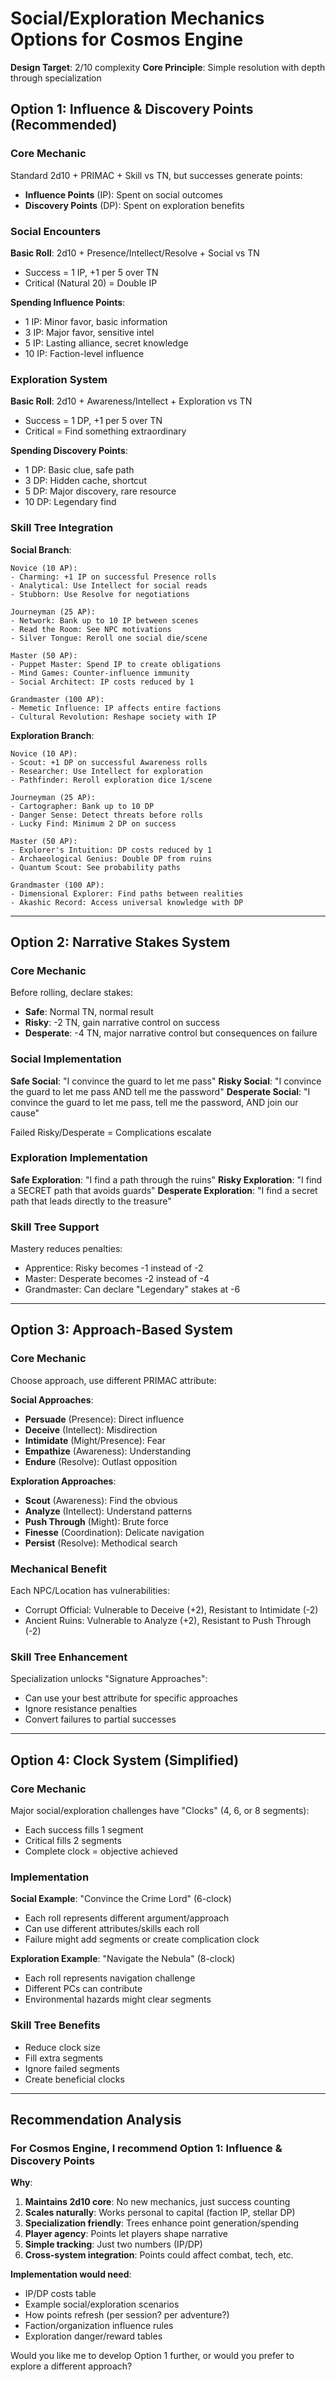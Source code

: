 # Social/Exploration Mechanics Options for Cosmos Engine

**Design Target**: 2/10 complexity
**Core Principle**: Simple resolution with depth through specialization

## Option 1: Influence & Discovery Points (Recommended)

### Core Mechanic
Standard 2d10 + PRIMAC + Skill vs TN, but successes generate points:
- **Influence Points** (IP): Spent on social outcomes
- **Discovery Points** (DP): Spent on exploration benefits

### Social Encounters
**Basic Roll**: 2d10 + Presence/Intellect/Resolve + Social vs TN
- Success = 1 IP, +1 per 5 over TN
- Critical (Natural 20) = Double IP

**Spending Influence Points**:
- 1 IP: Minor favor, basic information
- 3 IP: Major favor, sensitive intel
- 5 IP: Lasting alliance, secret knowledge
- 10 IP: Faction-level influence

### Exploration System  
**Basic Roll**: 2d10 + Awareness/Intellect + Exploration vs TN
- Success = 1 DP, +1 per 5 over TN
- Critical = Find something extraordinary

**Spending Discovery Points**:
- 1 DP: Basic clue, safe path
- 3 DP: Hidden cache, shortcut
- 5 DP: Major discovery, rare resource
- 10 DP: Legendary find

### Skill Tree Integration
**Social Branch**:
```
Novice (10 AP):
- Charming: +1 IP on successful Presence rolls
- Analytical: Use Intellect for social reads
- Stubborn: Use Resolve for negotiations

Journeyman (25 AP):
- Network: Bank up to 10 IP between scenes
- Read the Room: See NPC motivations
- Silver Tongue: Reroll one social die/scene

Master (50 AP):
- Puppet Master: Spend IP to create obligations
- Mind Games: Counter-influence immunity
- Social Architect: IP costs reduced by 1

Grandmaster (100 AP):
- Memetic Influence: IP affects entire factions
- Cultural Revolution: Reshape society with IP
```

**Exploration Branch**:
```
Novice (10 AP):
- Scout: +1 DP on successful Awareness rolls
- Researcher: Use Intellect for exploration
- Pathfinder: Reroll exploration dice 1/scene

Journeyman (25 AP):
- Cartographer: Bank up to 10 DP
- Danger Sense: Detect threats before rolls
- Lucky Find: Minimum 2 DP on success

Master (50 AP):
- Explorer's Intuition: DP costs reduced by 1
- Archaeological Genius: Double DP from ruins
- Quantum Scout: See probability paths

Grandmaster (100 AP):
- Dimensional Explorer: Find paths between realities
- Akashic Record: Access universal knowledge with DP
```

---

## Option 2: Narrative Stakes System

### Core Mechanic
Before rolling, declare stakes:
- **Safe**: Normal TN, normal result
- **Risky**: -2 TN, gain narrative control on success
- **Desperate**: -4 TN, major narrative control but consequences on failure

### Social Implementation
**Safe Social**: "I convince the guard to let me pass"
**Risky Social**: "I convince the guard to let me pass AND tell me the password"
**Desperate Social**: "I convince the guard to let me pass, tell me the password, AND join our cause"

Failed Risky/Desperate = Complications escalate

### Exploration Implementation  
**Safe Exploration**: "I find a path through the ruins"
**Risky Exploration**: "I find a SECRET path that avoids guards"
**Desperate Exploration**: "I find a secret path that leads directly to the treasure"

### Skill Tree Support
Mastery reduces penalties:
- Apprentice: Risky becomes -1 instead of -2
- Master: Desperate becomes -2 instead of -4
- Grandmaster: Can declare "Legendary" stakes at -6

---

## Option 3: Approach-Based System

### Core Mechanic
Choose approach, use different PRIMAC attribute:

**Social Approaches**:
- **Persuade** (Presence): Direct influence
- **Deceive** (Intellect): Misdirection
- **Intimidate** (Might/Presence): Fear
- **Empathize** (Awareness): Understanding
- **Endure** (Resolve): Outlast opposition

**Exploration Approaches**:
- **Scout** (Awareness): Find the obvious
- **Analyze** (Intellect): Understand patterns
- **Push Through** (Might): Brute force
- **Finesse** (Coordination): Delicate navigation
- **Persist** (Resolve): Methodical search

### Mechanical Benefit
Each NPC/Location has vulnerabilities:
- Corrupt Official: Vulnerable to Deceive (+2), Resistant to Intimidate (-2)
- Ancient Ruins: Vulnerable to Analyze (+2), Resistant to Push Through (-2)

### Skill Tree Enhancement
Specialization unlocks "Signature Approaches":
- Can use your best attribute for specific approaches
- Ignore resistance penalties
- Convert failures to partial successes

---

## Option 4: Clock System (Simplified)

### Core Mechanic
Major social/exploration challenges have "Clocks" (4, 6, or 8 segments):
- Each success fills 1 segment
- Critical fills 2 segments
- Complete clock = objective achieved

### Implementation
**Social Example**: "Convince the Crime Lord" (6-clock)
- Each roll represents different argument/approach
- Can use different attributes/skills each roll
- Failure might add segments or create complication clock

**Exploration Example**: "Navigate the Nebula" (8-clock)
- Each roll represents navigation challenge
- Different PCs can contribute
- Environmental hazards might clear segments

### Skill Tree Benefits
- Reduce clock size
- Fill extra segments
- Ignore failed segments
- Create beneficial clocks

---

## Recommendation Analysis

### For Cosmos Engine, I recommend **Option 1: Influence & Discovery Points**

**Why**:
1. **Maintains 2d10 core**: No new mechanics, just success counting
2. **Scales naturally**: Works personal to capital (faction IP, stellar DP)
3. **Specialization friendly**: Trees enhance point generation/spending
4. **Player agency**: Points let players shape narrative
5. **Simple tracking**: Just two numbers (IP/DP)
6. **Cross-system integration**: Points could affect combat, tech, etc.

**Implementation would need**:
- IP/DP costs table
- Example social/exploration scenarios
- How points refresh (per session? per adventure?)
- Faction/organization influence rules
- Exploration danger/reward tables

Would you like me to develop Option 1 further, or would you prefer to explore a different approach?